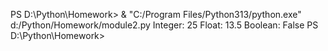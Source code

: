 PS D:\Python\Homework> & "C:/Program Files/Python313/python.exe" d:/Python/Homework/module2.py
Integer: 25
Float: 13.5
Boolean: False
PS D:\Python\Homework> 
